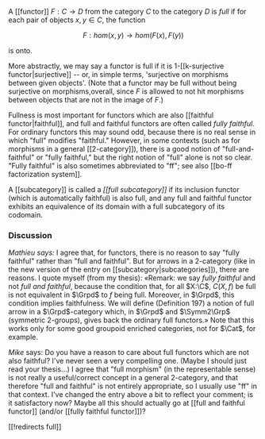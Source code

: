 A [[functor]] $F: C \to D$ from the category $C$ to the category $D$ is _full_ if for each pair of objects $x, y \in C$, the function

$$F : hom(x,y) \to hom(F(x), F(y))$$

is onto.  

More abstractly, we may say a functor is full if it is $1$-[[k-surjective functor|surjective]] -- or, in simple terms, 'surjective on morphisms between given objects'.  (Note that a functor may be full without being surjective on morphisms,overall, since $F$ is allowed to not hit morphisms between objects that are not in the image of $F$.)

Fullness is most important for functors which are also [[faithful functor|faithful]], and full and faithful functors are often called _fully faithful_.  For ordinary functors this may sound odd, because there is no real sense in which "full" modifies "faithful."  However, in some contexts (such as for morphisms in a general [[2-category]]), there is a good notion of "full-and-faithful" or "fully faithful," but the right notion of "full" alone is not so clear.  "Fully faithful" is also sometimes abbreviated to "ff"; see also [[bo-ff factorization system]].

A [[subcategory]] is called a _[[full subcategory]]_ if its inclusion functor (which is automatically faithful) is also full, and any full and faithful functor exhibits an equivalence of its domain with a full subcategory of its codomain.


### Discussion ###

_Mathieu says:_ I agree that, for functors, there is no reason to say "fully faithful" rather than "full and faithful".  But for arrows in a 2-category (like in the new version of the entry on [[subcategory|subcategories]]), there are reasons.  I quote myself (from my thesis): &#171;Remark: we say _fully faithful_ and not _full and faithful_, because the condition that, for all $X:\C$, $C(X,f)$ be full is not equivalent in $\Grpd$ to $f$ being full. Moreover, in $\Grpd$, this condition implies faithfulness.  We will define (Definition 197) a notion of full arrow in a $\Grpd$-category which, in $\Grpd$ and $\Symm2\Grp$ (symmetric 2-groups), gives back the ordinary full functors.&#187;  Note that this works only for some good groupoid enriched categories, not for $\Cat$, for example.

_Mike_ says: Do you have a reason to care about full functors which are not also faithful?  I've never seen a very compelling one.  (Maybe I should just read your thesis...)  I agree that "full morphism" (in the representable sense) is not really a useful/correct concept in a general 2-category, and that therefore "full and faithful" is not entirely appropriate, so I usually use "ff" in that context.  I've changed the entry above a bit to reflect your comment; is it satisfactory now?  Maybe all this should actually go at [[full and faithful functor]] (and/or [[fully faithful functor]])?


[[!redirects full]]